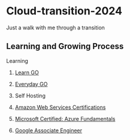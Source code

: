 # Cloud-transition-2024
Just a walk with me through a transition
## Learning and Growing Process

Learning 
1. [Learn GO](https://go.dev/tour/welcome/1)
2. [Everyday GO](https://openfaas.gumroad.com/l/everyday-golang?layout=profile)
3. Self Hosting

4. [Amazon Web Services Certifications](https://aws.amazon.com/certification/certified-solutions-architect-associate/)
5. [Microsoft Certified: Azure Fundamentals](https://learn.microsoft.com/en-us/credentials/certifications/azure-fundamentals/)
6. [Google Associate Engineer](https://www.udemy.com/course/google-cloud-certification-associate-cloud-engineer/)
